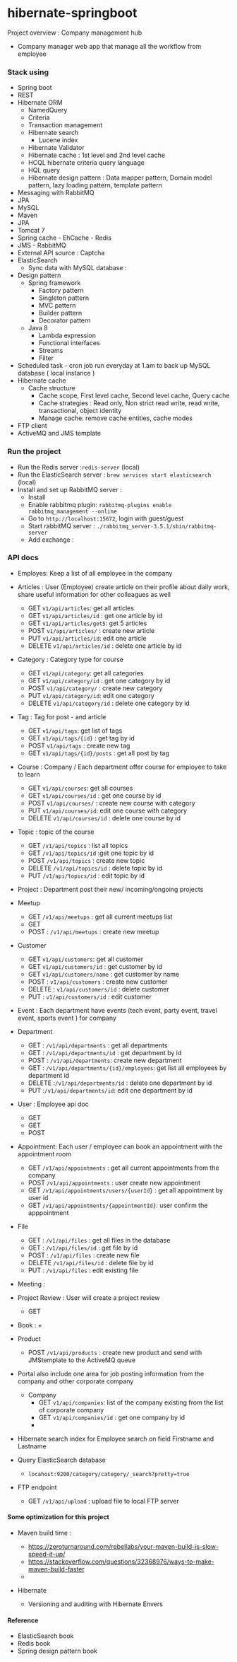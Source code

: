 # hibernate-springboot 
Project overview : Company management hub 
+ Company manager web app that manage all the workflow from employee  


### Stack using 
+ Spring boot 
+ REST
+ Hibernate ORM 
    + NamedQuery 
    + Criteria 
    + Transaction management 
    + Hibernate search
        + Lucene index  
    + Hibernate Validator 
    + Hibernate cache : 1st level and 2nd level cache 
    + HCQL hibernate criteria query language
    + HQL query 
    + Hibernate design pattern : Data mapper pattern, Domain model pattern, lazy loading pattern, template pattern
+ Messaging with RabbitMQ      
+ JPA
+ MySQL 
+ Maven 
+ JPA
+ Tomcat 7 
+ Spring cache - EhCache - Redis
+ JMS - RabbitMQ
+ External API source : Captcha
+ ElasticSearch 
    + Sync data with MySQL database : 
+ Design pattern 
    + Spring framework 
        + Factory pattern 
        + Singleton pattern 
        + MVC pattern 
        + Builder pattern 
        + Decorator pattern 
    + Java 8 
        + Lambda expression 
        + Functional interfaces
        + Streams 
        + Filter 
+ Scheduled task - cron job run everyday at 1.am to back up MySQL database ( local instance )
+ Hibernate cache 
    + Cache structure 
        + Cache scope, First level cache, Second level cache, Query cache 
        + Cache strategies : Read only, Non strict read write, read write, transactional, object identity
        + Manage cache: remove cache entities, cache modes 
+ FTP client         
+ ActiveMQ and JMS template
### Run the project
+ Run the Redis server :`redis-server` (local)
+ Run the ElasticSearch server : `brew services start elasticsearch` (local)
+ Install and set up RabbitMQ server : 
    + Install 
    + Enable rabbitmq plugin: `rabbitmq-plugins enable rabbitmq_management --online`
    + Go to `http://localhost:15672`, login with guest/guest 
    + Start rabbitMQ server : `./rabbitmq_server-3.5.1/sbin/rabbitmq-server`
    + Add exchange : 






### API docs 
+ Employes: Keep a list of all employee in the company



+ Articles : User (Employee) create article on their profile about daily work, share useful information for other colleagues as well 
    + GET `v1/api/articles`: get all articles
    + GET `v1/api/articles/id` : get one article by id 
    + GET `v1/api/articles/get5`: get 5 articles 
    + POST `v1/api/articles/` : create new article
    + PUT `v1/api/articles/id`: edit one article
    + DELETE `v1/api/articles/id` : delete one article by id 
+ Category : Category type for course 
    + GET `v1/api/category`: get all categories
    + GET `v1/api/category/id` : get one category by id  
    + POST `v1/api/category/` : create new category
    + PUT `v1/api/category/id`: edit one category
    + DELETE `v1/api/category/id` : delete one category by id
+ Tag : Tag for post - and article 
    + GET `v1/api/tags`: get list of tags 
    + GET `v1/api/tags/{id}` : get tag by id 
    + POST `v1/api/tags` : create new tag 
    + GET `v1/api/tags/{id}/posts` : get all post by tag 
+ Course : Company / Each department offer course for employee to take to learn 
    + GET `v1/api/courses`: get all courses
    + GET `v1/api/courses/id` : get one course by id  
    + POST `v1/api/courses/` : create new course with category 
    + PUT `v1/api/courses/id`: edit one course with category
    + DELETE `v1/api/courses/id` : delete one course by id
+ Topic : topic of the course 
    + GET `/v1/api/topics` : list all topics
    + GET `/v1/api/topics/id` :get one topic by id 
    + POST `/v1/api/topics` : create new topic
    + DELETE `/v1/api/topics/id` : delete topic by id 
    + PUT `/v1/api/topics/id` : edit topic by id 
+ Project : Department post their new/ incoming/ongoing projects 

+ Meetup
    + GET `/v1/api/meetups` : get all current meetups list 
    + GET 
    + POST : `/v1/api/meetups` : create new meetup 
+ Customer 
    + GET `v1/api/customers`: get all customer
    + GET `v1/api/customers/id` : get customer by id 
    + GET `v1/api/customers/name` : get customer by name
    + POST : `v1/api/customers` : create new customer
    + DELETE : `v1/api/customers/id` : delete customer
    + PUT : `v1/api/customers/id` : edit customer

+ Event : Each department have events (tech event, party event, travel event, sports event ) for company 

+ Department
    + GET : `/v1/api/departments` : get all departments
    + GET : `/v1/api/departments/id` : get department by id 
    + POST : `/v1/api/departments`: create new department 
    + GET : `/v1/api/departments/{id}/employees`: get list all employees by department id 
    + DELETE :`/v1/api/departments/id` : delete one department by id 
    + PUT :`/v1/api/departments/id`: edit one department by id 

+ User : Employee api doc 
    + GET 
    + GET 
    + POST 
    
+ Appointment: Each user / employee can book an appointment with the appointment room  
    + GET `/v1/api/appointments` : get all current appointments from the company 
    + POST `/v1/api/appointments` : user create new appointment 
    + GET `/v1/api/appointments/users/{userId}` : get all appointment by user id 
    + GET `/v1/api/appointments/{appointmentId}`: user confirm the apppointment
    
+ File 
    + GET : `/v1/api/files` : get all files in the database
    + GET : `/v1/api/files/id` : get file by id 
    + POST : `/v1/api/files` : create new file  
    + DELETE `/v1/api/files/id` : delete file by id 
    + PUT : `/v1/api/files` : edit existing file  
+ Meeting :

+ Project Review : User will create a project review 
    + GET 

+ Book : 
    +  
+ Product 
    + POST `/v1/api/products` : create new product and send with JMStemplate to the ActiveMQ queue
    

+ Portal also include one area for job posting information from the company and other corporate company 
    + Company 
        + GET `v1/api/companies`: list of the company existing from the list of corporate company
        + GET `v1/api/companies/id` : get one company by id 
        + 

+ Hibernate search index for Employee search on field Firstname and Lastname


    
+ Query ElasticSearch database 
    + `locahost:9200/category/category/_search?pretty=true`    
   
   
+ FTP endpoint
    + GET `/v1/api/upload` : upload file to local FTP server     
#### Some optimization for this project
+ Maven build time : 
    + https://zeroturnaround.com/rebellabs/your-maven-build-is-slow-speed-it-up/
    + https://stackoverflow.com/questions/32368976/ways-to-make-maven-build-faster
    +
    
+ Hibernate 
    + Versioning and auditing with Hibernate Envers
        
    
    
    
#### Reference
+ ElasticSearch book 
+ Redis book
+ Spring design pattern book